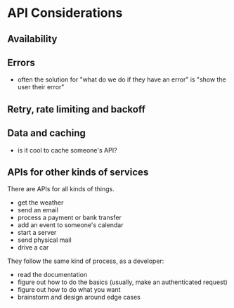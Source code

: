 # API Considerations

## Availability

## Errors

- often the solution for "what do we do if they have an error" is "show the user their error"

## Retry, rate limiting and backoff

## Data and caching

- is it cool to cache someone's API?

## APIs for other kinds of services

There are APIs for all kinds of things.

- get the weather
- send an email
- process a payment or bank transfer
- add an event to someone's calendar
- start a server
- send physical mail
- drive a car

They follow the same kind of process, as a developer:
- read the documentation
- figure out how to do the basics (usually, make an authenticated request)
- figure out how to do what you want
- brainstorm and design around edge cases
